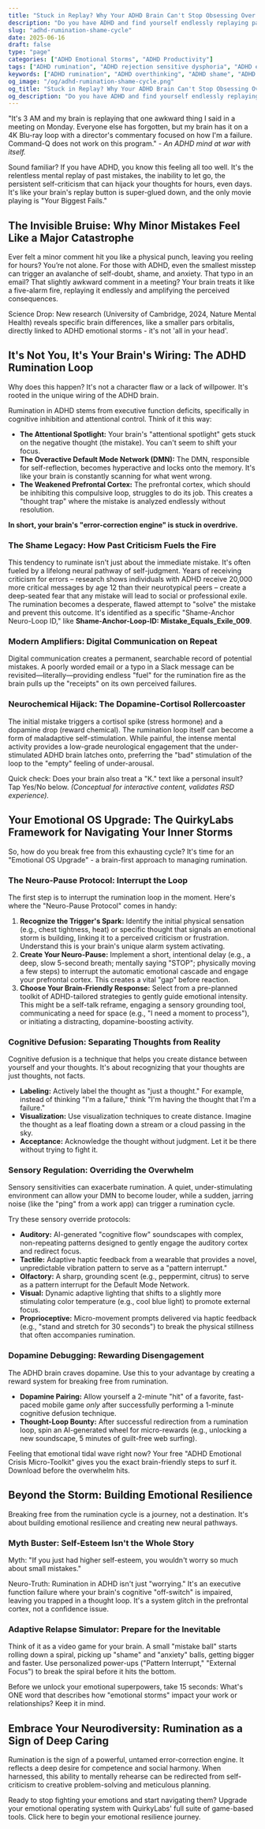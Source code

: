 ```yaml
---
title: "Stuck in Replay? Why Your ADHD Brain Can't Stop Obsessing Over Mistakes"
description: "Do you have ADHD and find yourself endlessly replaying past mistakes? Learn why your brain gets stuck in these loops and discover actionable, brain-first strategies to break free from the shame spiral."
slug: "adhd-rumination-shame-cycle"
date: 2025-06-16
draft: false
type: "page"
categories: ["ADHD Emotional Storms", "ADHD Productivity"]
tags: ["ADHD rumination", "ADHD rejection sensitive dysphoria", "ADHD emotional dysregulation", "ADHD shame", "ADHD anxiety", "overthinking ADHD", "ADHD cognitive inhibition", "ADHD emotional regulation", "default mode network ADHD", "RSD and rumination"]
keywords: ["ADHD rumination", "ADHD overthinking", "ADHD shame", "ADHD emotional dysregulation", "ADHD rejection sensitive dysphoria", "how to stop ruminating ADHD", "why do I obsess over mistakes ADHD", "ADHD and perfectionism", "ADHD cognitive inhibition", "ADHD default mode network"]
og_image: "/og/adhd-rumination-shame-cycle.png"
og_title: "Stuck in Replay? Why Your ADHD Brain Can't Stop Obsessing Over Mistakes"
og_description: "Do you have ADHD and find yourself endlessly replaying past mistakes? Learn why your brain gets stuck in these loops and discover actionable, brain-first strategies to break free from the shame spiral."
---
```


"It's 3 AM and my brain is replaying that one awkward thing I said in a meeting on Monday. Everyone else has forgotten, but my brain has it on a 4K Blu-ray loop with a director's commentary focused on how I'm a failure. Command-Q does not work on this program." - *An ADHD mind at war with itself.*

Sound familiar? If you have ADHD, you know this feeling all too well. It's the relentless mental replay of past mistakes, the inability to let go, the persistent self-criticism that can hijack your thoughts for hours, even days. It's like your brain's replay button is super-glued down, and the only movie playing is "Your Biggest Fails."

## The Invisible Bruise: Why Minor Mistakes Feel Like a Major Catastrophe

Ever felt a minor comment hit you like a physical punch, leaving you reeling for hours? You’re not alone. For those with ADHD, even the smallest misstep can trigger an avalanche of self-doubt, shame, and anxiety. That typo in an email? That slightly awkward comment in a meeting? Your brain treats it like a five-alarm fire, replaying it endlessly and amplifying the perceived consequences.

Science Drop: New research (University of Cambridge, 2024, Nature Mental Health) reveals specific brain differences, like a smaller pars orbitalis, directly linked to ADHD emotional storms - it's not 'all in your head'.

## It's Not You, It's Your Brain's Wiring: The ADHD Rumination Loop

Why does this happen? It's not a character flaw or a lack of willpower. It's rooted in the unique wiring of the ADHD brain.

Rumination in ADHD stems from executive function deficits, specifically in cognitive inhibition and attentional control. Think of it this way:

*   **The Attentional Spotlight:** Your brain's "attentional spotlight" gets stuck on the negative thought (the mistake). You can't seem to shift your focus.
*   **The Overactive Default Mode Network (DMN):** The DMN, responsible for self-reflection, becomes hyperactive and locks onto the memory. It's like your brain is constantly scanning for what went wrong.
*   **The Weakened Prefrontal Cortex:** The prefrontal cortex, which should be inhibiting this compulsive loop, struggles to do its job. This creates a "thought trap" where the mistake is analyzed endlessly without resolution.

**In short, your brain's "error-correction engine" is stuck in overdrive.**

### The Shame Legacy: How Past Criticism Fuels the Fire

This tendency to ruminate isn't just about the immediate mistake. It's often fueled by a lifelong neural pathway of self-judgment. Years of receiving criticism for errors – research shows individuals with ADHD receive 20,000 more critical messages by age 12 than their neurotypical peers – create a deep-seated fear that any mistake will lead to social or professional exile. The rumination becomes a desperate, flawed attempt to "solve" the mistake and prevent this outcome. It's identified as a specific "Shame-Anchor Neuro-Loop ID," like **Shame-Anchor-Loop-ID: Mistake\_Equals\_Exile\_009**.

### Modern Amplifiers: Digital Communication on Repeat

Digital communication creates a permanent, searchable record of potential mistakes. A poorly worded email or a typo in a Slack message can be revisited—literally—providing endless "fuel" for the rumination fire as the brain pulls up the "receipts" on its own perceived failures.

### Neurochemical Hijack: The Dopamine-Cortisol Rollercoaster

The initial mistake triggers a cortisol spike (stress hormone) and a dopamine drop (reward chemical). The rumination loop itself can become a form of maladaptive self-stimulation. While painful, the intense mental activity provides a low-grade neurological engagement that the under-stimulated ADHD brain latches onto, preferring the "bad" stimulation of the loop to the "empty" feeling of under-arousal.

Quick check: Does your brain also treat a "K." text like a personal insult? Tap Yes/No below. *(Conceptual for interactive content, validates RSD experience).*

## Your Emotional OS Upgrade: The QuirkyLabs Framework for Navigating Your Inner Storms

So, how do you break free from this exhausting cycle? It's time for an "Emotional OS Upgrade" - a brain-first approach to managing rumination.

### The Neuro-Pause Protocol: Interrupt the Loop

The first step is to interrupt the rumination loop in the moment. Here's where the "Neuro-Pause Protocol" comes in handy:

1.  **Recognize the Trigger's Spark:** Identify the initial physical sensation (e.g., chest tightness, heat) or specific thought that signals an emotional storm is building, linking it to a perceived criticism or frustration. Understand this is your brain's unique alarm system activating.
2.  **Create Your Neuro-Pause:** Implement a short, intentional delay (e.g., a deep, slow 5-second breath; mentally saying "STOP"; physically moving a few steps) to interrupt the automatic emotional cascade and engage your prefrontal cortex. This creates a vital "gap" before reaction.
3.  **Choose Your Brain-Friendly Response:** Select from a pre-planned toolkit of ADHD-tailored strategies to gently guide emotional intensity. This might be a self-talk reframe, engaging a sensory grounding tool, communicating a need for space (e.g., "I need a moment to process"), or initiating a distracting, dopamine-boosting activity.

### Cognitive Defusion: Separating Thoughts from Reality

Cognitive defusion is a technique that helps you create distance between yourself and your thoughts. It's about recognizing that your thoughts are just thoughts, not facts.

*   **Labeling:** Actively label the thought as "just a thought." For example, instead of thinking "I'm a failure," think "I'm having the thought that I'm a failure."
*   **Visualization:** Use visualization techniques to create distance. Imagine the thought as a leaf floating down a stream or a cloud passing in the sky.
*   **Acceptance:** Acknowledge the thought without judgment. Let it be there without trying to fight it.

### Sensory Regulation: Overriding the Overwhelm

Sensory sensitivities can exacerbate rumination. A quiet, under-stimulating environment can allow your DMN to become louder, while a sudden, jarring noise (like the "ping" from a work app) can trigger a rumination cycle.

Try these sensory override protocols:

*   **Auditory:** AI-generated "cognitive flow" soundscapes with complex, non-repeating patterns designed to gently engage the auditory cortex and redirect focus.
*   **Tactile:** Adaptive haptic feedback from a wearable that provides a novel, unpredictable vibration pattern to serve as a "pattern interrupt."
*   **Olfactory:** A sharp, grounding scent (e.g., peppermint, citrus) to serve as a pattern interrupt for the Default Mode Network.
*   **Visual:** Dynamic adaptive lighting that shifts to a slightly more stimulating color temperature (e.g., cool blue light) to promote external focus.
*   **Proprioceptive:** Micro-movement prompts delivered via haptic feedback (e.g., "stand and stretch for 30 seconds") to break the physical stillness that often accompanies rumination.

### Dopamine Debugging: Rewarding Disengagement

The ADHD brain craves dopamine. Use this to your advantage by creating a reward system for breaking free from rumination.

*   **Dopamine Pairing:** Allow yourself a 2-minute "hit" of a favorite, fast-paced mobile game *only* after successfully performing a 1-minute cognitive defusion technique.
*   **Thought-Loop Bounty:** After successful redirection from a rumination loop, spin an AI-generated wheel for micro-rewards (e.g., unlocking a new soundscape, 5 minutes of guilt-free web surfing).

Feeling that emotional tidal wave right now? Your free "ADHD Emotional Crisis Micro-Toolkit" gives you the exact brain-friendly steps to surf it. Download before the overwhelm hits.

## Beyond the Storm: Building Emotional Resilience

Breaking free from the rumination cycle is a journey, not a destination. It's about building emotional resilience and creating new neural pathways.

### Myth Buster: Self-Esteem Isn't the Whole Story

Myth: "If you just had higher self-esteem, you wouldn't worry so much about small mistakes."

Neuro-Truth: Rumination in ADHD isn't just "worrying." It's an executive function failure where your brain's cognitive "off-switch" is impaired, leaving you trapped in a thought loop. It's a system glitch in the prefrontal cortex, not a confidence issue.

### Adaptive Relapse Simulator: Prepare for the Inevitable

Think of it as a video game for your brain. A small "mistake ball" starts rolling down a spiral, picking up "shame" and "anxiety" balls, getting bigger and faster. Use personalized power-ups ("Pattern Interrupt," "External Focus") to break the spiral before it hits the bottom.

Before we unlock your emotional superpowers, take 15 seconds: What's ONE word that describes how "emotional storms" impact your work or relationships? Keep it in mind.

## Embrace Your Neurodiversity: Rumination as a Sign of Deep Caring

Rumination is the sign of a powerful, untamed error-correction engine. It reflects a deep desire for competence and social harmony. When harnessed, this ability to mentally rehearse can be redirected from self-criticism to creative problem-solving and meticulous planning.

Ready to stop fighting your emotions and start navigating them? Upgrade your emotional operating system with QuirkyLabs' full suite of game-based tools. Click here to begin your emotional resilience journey.
